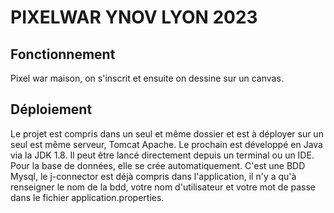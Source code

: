 # PIXELWAR YNOV LYON 2023

## Fonctionnement
Pixel war maison, on s'inscrit et ensuite on dessine sur un canvas.

## Déploiement
Le projet est compris dans un seul et même dossier et est à déployer sur un seul est même serveur, Tomcat Apache.
Le prochain est développé en Java via la JDK 1.8.
Il peut être lancé directement depuis un terminal ou un IDE.
Pour la base de données, elle se crée automatiquement. C'est une BDD Mysql, 
le j-connector est déjà compris dans l'application, il n'y a qu'à renseigner le nom de la bdd, votre nom d'utilisateur 
et votre mot de passe dans le fichier application.properties.